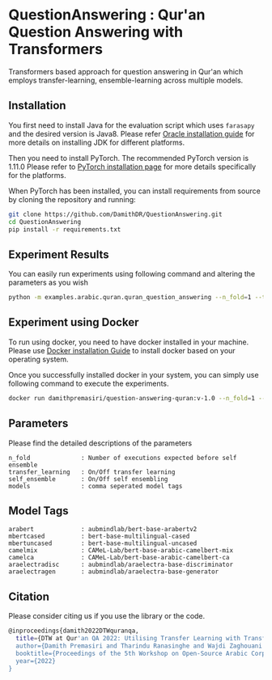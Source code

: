 
# QuestionAnswering : Qur'an Question Answering with Transformers

Transformers based approach for question answering in Qur'an which employs transfer-learning, ensemble-learning across multiple models.

## Installation
You first need to install Java for the evaluation script which uses `farasapy` and the desired version is Java8. 
Please refer [Oracle installation guide](https://docs.oracle.com/javase/8/docs/technotes/guides/install/install_overview.html) for more details on installing JDK for different platforms.

Then you need to install PyTorch. The recommended PyTorch version is 1.11.0
Please refer to [PyTorch installation page](https://pytorch.org/get-started/locally/#start-locally) for more details specifically for the platforms.

When PyTorch has been installed, you can install requirements from source by cloning the repository and running:

```bash
git clone https://github.com/DamithDR/QuestionAnswering.git
cd QuestionAnswering
pip install -r requirements.txt
```

## Experiment Results
You can easily run experiments using following command and altering the parameters as you wish

```bash
python -m examples.arabic.quran.quran_question_answering --n_fold=1 --transfer_learning=False --self_ensemble=False --models=camelmix,arabert
```

## Experiment using Docker
To run using docker, you need to have docker installed in your machine. Please use [Docker installation Guide](https://docs.docker.com/get-docker/) to install docker based on your operating system.

Once you successfully installed docker in your system, you can simply use following command to execute the experiments.
```bash
docker run damithpremasiri/question-answering-quran:v-1.0 --n_fold=1 --transfer_learning=False --self_ensemble=False --models=camelmix,arabert
```

## Parameters
Please find the detailed descriptions of the parameters
```text
n_fold              : Number of executions expected before self ensemble
transfer_learning   : On/Off transfer learning
self_ensemble       : On/Off self ensembling
models              : comma seperated model tags
```

## Model Tags
```text
arabert             : aubmindlab/bert-base-arabertv2
mbertcased          : bert-base-multilingual-cased
mbertuncased        : bert-base-multilingual-uncased
camelmix            : CAMeL-Lab/bert-base-arabic-camelbert-mix
camelca             : CAMeL-Lab/bert-base-arabic-camelbert-ca
araelectradisc      : aubmindlab/araelectra-base-discriminator
araelectragen       : aubmindlab/araelectra-base-generator
```

## Citation
Please consider citing us if you use the library or the code. 
```bash
@inproceedings{damith2022DTWquranqa,
  title={DTW at Qur'an QA 2022: Utilising Transfer Learning with Transformers for Question Answering in a Low-resource Domain},
  author={Damith Premasiri and Tharindu Ranasinghe and Wajdi Zaghouani and Ruslan Mitkov},
  booktitle={Proceedings of the 5th Workshop on Open-Source Arabic Corpora and Processing Tools (OSACT5).},
  year={2022}
}
```

